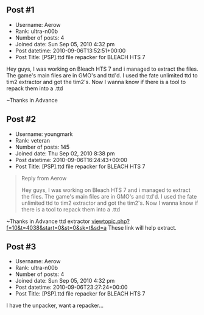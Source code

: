 ## Post #1
- Username: Aerow
- Rank: ultra-n00b
- Number of posts: 4
- Joined date: Sun Sep 05, 2010 4:32 pm
- Post datetime: 2010-09-06T13:52:51+00:00
- Post Title: [PSP].ttd file repacker for BLEACH HTS 7

Hey guys, I was working on Bleach HTS 7 and i managed to extract the files. The game's main files are in GMO's and ttd'd. I used the fate unlimited ttd to tim2 extractor and got the tim2's. Now I wanna know if there is a tool to repack them into a .ttd

~Thanks in Advance
## Post #2
- Username: youngmark
- Rank: veteran
- Number of posts: 145
- Joined date: Thu Sep 02, 2010 8:38 pm
- Post datetime: 2010-09-06T16:24:43+00:00
- Post Title: [PSP].ttd file repacker for BLEACH HTS 7

> Reply from Aerow
>
> Hey guys, I was working on Bleach HTS 7 and i managed to extract the files. The game's main files are in GMO's and ttd'd. I used the fate unlimited ttd to tim2 extractor and got the tim2's. Now I wanna know if there is a tool to repack them into a .ttd

~Thanks in Advance
ttd extractor
[viewtopic.php?f=10&t=4038&start=0&st=0&sk=t&sd=a](http://forum.xentax.com/viewtopic.php?f=10&t=4038&start=0&st=0&sk=t&sd=a)
These link will help extract.
## Post #3
- Username: Aerow
- Rank: ultra-n00b
- Number of posts: 4
- Joined date: Sun Sep 05, 2010 4:32 pm
- Post datetime: 2010-09-06T23:27:24+00:00
- Post Title: [PSP].ttd file repacker for BLEACH HTS 7

I have the unpacker, want a repacker...

